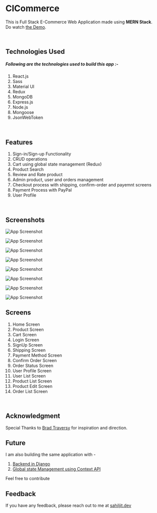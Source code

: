 
# CICommerce

This is Full Stack E-Commerce Web Application made using **MERN Stack**.  Do watch [the Demo](https://www.youtube.com/watch?v=cL8v6EUcPLc).

<br/>


## Technologies Used

##### Following are the technologies used to build this app :-
    
1. React.js
2. Sass
3. Material UI 
4. Redux 
5. MongoDB
6. Express.js
7. Node.js
8. Mongoose
9. JsonWebToken

<br/>


## Features

1. Sign-in/Sign-up Functionality
2. CRUD operations
3. Cart using global state management (Redux)
4. Product Search
5. Review and Rate product
6. Admin product, user and orders management
7. Checkout process with shipping, confirm-order and payemnt screens
8. Payment Process with PayPal
9. User Profile 

<br/>


## Screenshots

![App Screenshot](/screenshots/ss-1.png)
<br/>

![App Screenshot](/screenshots/ss-2.png)
<br/>

![App Screenshot](/screenshots/ss-3.png)
<br/>

![App Screenshot](/screenshots/ss-4.png)
<br/>

![App Screenshot](/screenshots/ss-5.png)
<br/>

![App Screenshot](/screenshots/ss-6.png)
<br/>

![App Screenshot](/screenshots/ss-7.png)
<br/>

![App Screenshot](/screenshots/ss-8.png)
<br/>


## Screens

1. Home Screen
2. Product Screen
3. Cart Screen
4. Login Screen
5. SignUp Screen
6. Shipping Screen 
7. Payment Method Screen 
8. Confirm Order Screen 
9. Order Status Screen
10. User Profile Screen
11. User List Screen
12. Product List Screen 
13. Product Edit Screen 
14. Order List Screen

<br/>



## Acknowledgment
Special Thanks to [Brad Traversy](https://traversymedia.com/) for inspiration and direction.

## Future
I am also building the same application with - 

1. [Backend in Django](https://github.com/sahiljit/CICommerce_Django)
2. [Global state Management using Context API](https://github.com/sahiljit/CICommerce_Context)

Feel free to contribute


## Feedback

If you have any feedback, please reach out to me at [sahiljit.dev](https://sahiljit.dev/)



